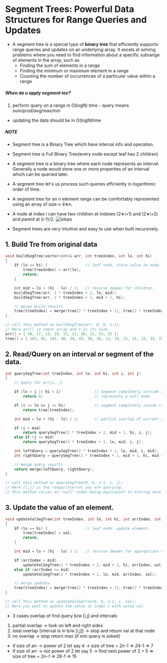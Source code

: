 # Segment Trees: Powerful Data Structures for Range Queries and Updates

-   A segment tree is a special type of **binary tree** that efficiently supports range queries and updates on an underlying array. It excels at solving problems where you need to find information about a specific subrange of elements in the array, such as
    -   Finding the sum of elements in a range
    -   Finding the minimum or maximum element in a range
    -   Counting the number of occurrences of a particular value within a range

##### When do u apply segment tee?

1. perform query on a range in O(logN) time - query means sum/prod/avg/max/min

-   updating the data should be in O(logN)time

##### NOTE

-   Segment tree is a Binary Tree which have interval info and operation.
-   Segment tree is Full Binary Tree(every node except leaf has 2 children)
-   A segment tree is a binary tree where each node represents an interval. Generally a node would store one or more properties of an interval which can be queried later.
-   A segment tree let's us process such queries efficiently in logarithmic order of time.

-   A segment tree for an n element range can be comfortably represented using an array of size ≈ 4∗n.
-   A node at index i can have two children at indexes (2∗i+1) and (2∗i+2) and parent at (i-1)/2.
    ![iokpo](https://leetcode.com/articles/Figures/segtree_intro_2.png)

-   Segment trees are very intuitive and easy to use when built recursively.

## 1. Build Tre from original data

```cpp
void buildSegTree(vector<int>& arr, int treeIndex, int lo, int hi)
{
    if (lo == hi) {                 // leaf node. store value in node.
        tree[treeIndex] = arr[lo];
        return;
    }

    int mid = lo + (hi - lo) / 2;   // recurse deeper for children.
    buildSegTree(arr, 2 * treeIndex + 1, lo, mid);
    buildSegTree(arr, 2 * treeIndex + 2, mid + 1, hi);

    // merge build results
    tree[treeIndex] = merge(tree[2 * treeIndex + 1], tree[2 * treeIndex + 2]);
}

// call this method as buildSegTree(arr, 0, 0, n-1);
// Here arr[] is input array and n is its size.
arr[] = { 18, 17, 13, 19, 15, 11, 20, 12, 33, 25 };
tree[] = { 183, 82, 101, 48, 34, 43, 58, 35, 13, 19, 15, 31, 12, 33, 25, 18, 17, 0, 0, 0, 0, 0, 0, 11, 20, 0, 0, 0, 0, 0, 0 };
```

## 2. Read/Query on an interval or segment of the data.

```cpp
int querySegTree(int treeIndex, int lo, int hi, int i, int j)
{
    // query for arr[i..j]

    if (lo > j || hi < i)               // segment completely outside range
        return 0;                       // represents a null node

    if (i <= lo && j >= hi)             // segment completely inside range
        return tree[treeIndex];

    int mid = lo + (hi - lo) / 2;       // partial overlap of current segment and queried range. Recurse deeper.

    if (i > mid)
        return querySegTree(2 * treeIndex + 2, mid + 1, hi, i, j);
    else if (j <= mid)
        return querySegTree(2 * treeIndex + 1, lo, mid, i, j);

    int leftQuery = querySegTree(2 * treeIndex + 1, lo, mid, i, mid);
    int rightQuery = querySegTree(2 * treeIndex + 2, mid + 1, hi, mid + 1, j);

    // merge query results
    return merge(leftQuery, rightQuery);
}

// call this method as querySegTree(0, 0, n-1, i, j);
// Here [i,j] is the range/interval you are querying.
// This method relies on "null" nodes being equivalent to storing zero.
```

## 3. Update the value of an element.

```cpp
void updateValSegTree(int treeIndex, int lo, int hi, int arrIndex, int val)
{
    if (lo == hi) {                 // leaf node. update element.
        tree[treeIndex] = val;
        return;
    }

    int mid = lo + (hi - lo) / 2;   // recurse deeper for appropriate child

    if (arrIndex > mid)
        updateValSegTree(2 * treeIndex + 2, mid + 1, hi, arrIndex, val);
    else if (arrIndex <= mid)
        updateValSegTree(2 * treeIndex + 1, lo, mid, arrIndex, val);

    // merge updates
    tree[treeIndex] = merge(tree[2 * treeIndex + 1], tree[2 * treeIndex + 2]);
}

// call this method as updateValSegTree(0, 0, n-1, i, val);
// Here you want to update the value at index i with value val.
```

-   3 cases
    overlap of find query b/w [i,j] and intervals

1. partial overlap -> look on left and right sides
2. total overlap (interval is in b/w [i,j]) -> stop and return val at that node
3. no overlap -> stop return max (if min query is asked)

-   if size of arr -> power of 2 let say 4 -> size of tree = 2*n-1 => 2*4-1 => 7
-   if size of arr -> not power of 2 let say 5 -> find next power of 2 > 5 => size of tree = 2*n-1 => 2*8-1 => 15
